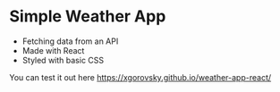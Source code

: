 # Simple Weather App
* Fetching data from an API 
* Made with React 
* Styled with basic CSS

You can test it out here
https://xgorovsky.github.io/weather-app-react/

